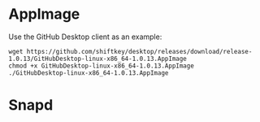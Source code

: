 # AppImage
Use the GitHub Desktop client as an example:

    wget https://github.com/shiftkey/desktop/releases/download/release-1.0.13/GitHubDesktop-linux-x86_64-1.0.13.AppImage
    chmod +x GitHubDesktop-linux-x86_64-1.0.13.AppImage
    ./GitHubDesktop-linux-x86_64-1.0.13.AppImage

# Snapd

